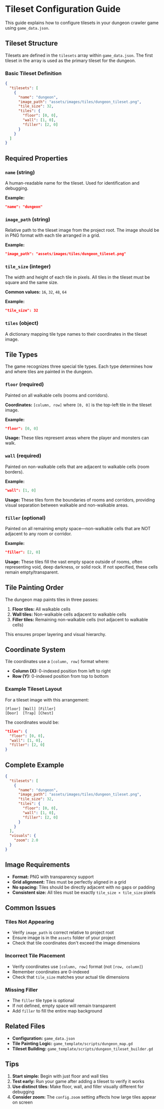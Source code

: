 # Tileset Configuration Guide

This guide explains how to configure tilesets in your dungeon crawler game using `game_data.json`.

## Tileset Structure

Tilesets are defined in the `tilesets` array within `game_data.json`. The first tileset in the array is used as the primary tileset for the dungeon.

### Basic Tileset Definition

```json
{
  "tilesets": [
    {
      "name": "dungeon",
      "image_path": "assets/images/tiles/dungeon_tileset.png",
      "tile_size": 32,
      "tiles": {
        "floor": [0, 0],
        "wall": [1, 0],
        "filler": [2, 0]
      }
    }
  ]
}
```

## Required Properties

### `name` (string)
A human-readable name for the tileset. Used for identification and debugging.

**Example:**
```json
"name": "dungeon"
```

### `image_path` (string)
Relative path to the tileset image from the project root. The image should be in PNG format with each tile arranged in a grid.

**Example:**
```json
"image_path": "assets/images/tiles/dungeon_tileset.png"
```

### `tile_size` (integer)
The width and height of each tile in pixels. All tiles in the tileset must be square and the same size.

**Common values:** `16`, `32`, `48`, `64`

**Example:**
```json
"tile_size": 32
```

### `tiles` (object)
A dictionary mapping tile type names to their coordinates in the tileset image.

## Tile Types

The game recognizes three special tile types. Each type determines how and where tiles are painted in the dungeon.

### `floor` (required)
Painted on all walkable cells (rooms and corridors).

**Coordinates:** `[column, row]` where `[0, 0]` is the top-left tile in the tileset image.

**Example:**
```json
"floor": [0, 0]
```

**Usage:** These tiles represent areas where the player and monsters can walk.

### `wall` (required)
Painted on non-walkable cells that are adjacent to walkable cells (room borders).

**Example:**
```json
"wall": [1, 0]
```

**Usage:** These tiles form the boundaries of rooms and corridors, providing visual separation between walkable and non-walkable areas.

### `filler` (optional)
Painted on all remaining empty space—non-walkable cells that are NOT adjacent to any room or corridor.

**Example:**
```json
"filler": [2, 0]
```

**Usage:** These tiles fill the vast empty space outside of rooms, often representing void, deep darkness, or solid rock. If not specified, these cells remain empty/transparent.

## Tile Painting Order

The dungeon map paints tiles in three passes:

1. **Floor tiles:** All walkable cells
2. **Wall tiles:** Non-walkable cells adjacent to walkable cells
3. **Filler tiles:** Remaining non-walkable cells (not adjacent to walkable cells)

This ensures proper layering and visual hierarchy.

## Coordinate System

Tile coordinates use a `[column, row]` format where:
- **Column (X):** 0-indexed position from left to right
- **Row (Y):** 0-indexed position from top to bottom

### Example Tileset Layout

For a tileset image with this arrangement:
```
[Floor] [Wall] [Filler]
[Door]  [Trap] [Chest]
```

The coordinates would be:
```json
"tiles": {
  "floor": [0, 0],
  "wall": [1, 0],
  "filler": [2, 0]
}
```

## Complete Example

```json
{
  "tilesets": [
    {
      "name": "dungeon",
      "image_path": "assets/images/tiles/dungeon_tileset.png",
      "tile_size": 32,
      "tiles": {
        "floor": [0, 0],
        "wall": [1, 0],
        "filler": [2, 0]
      }
    }
  ],
  "visuals": {
    "zoom": 2.0
  }
}
```

## Image Requirements

- **Format:** PNG with transparency support
- **Grid alignment:** Tiles must be perfectly aligned in a grid
- **No spacing:** Tiles should be directly adjacent with no gaps or padding
- **Consistent size:** All tiles must be exactly `tile_size × tile_size` pixels

## Common Issues

### Tiles Not Appearing
- Verify `image_path` is correct relative to project root
- Ensure image is in the `assets` folder of your project
- Check that tile coordinates don't exceed the image dimensions

### Incorrect Tile Placement
- Verify coordinates use `[column, row]` format (not `[row, column]`)
- Remember coordinates are 0-indexed
- Check that `tile_size` matches your actual tile dimensions

### Missing Filler
- The `filler` tile type is optional
- If not defined, empty space will remain transparent
- Add `filler` to fill the entire map background

## Related Files

- **Configuration:** `game_data.json`
- **Tile Painting Logic:** `game_template/scripts/dungeon_map.gd`
- **Tileset Building:** `game_template/scripts/dungeon_tileset_builder.gd`

## Tips

1. **Start simple:** Begin with just floor and wall tiles
2. **Test early:** Run your game after adding a tileset to verify it works
3. **Use distinct tiles:** Make floor, wall, and filler visually different for debugging
4. **Consider zoom:** The `config.zoom` setting affects how large tiles appear on screen
